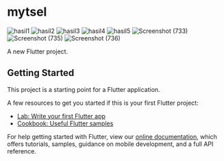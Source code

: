 # mytsel
![hasil1](https://user-images.githubusercontent.com/100394777/156485227-58392979-24fa-430f-9244-3187d0f9f43e.png)
![hasil2](https://user-images.githubusercontent.com/100394777/156485237-2190bccf-0134-485c-9c41-32aa9cfbdb25.png)
![hasil3](https://user-images.githubusercontent.com/100394777/156485245-2112771a-ee0c-4c36-a8b8-3294b724428b.png)
![hasil4](https://user-images.githubusercontent.com/100394777/156485252-06e470ca-7771-478d-b665-838b92e46da5.png)
![hasil5](https://user-images.githubusercontent.com/100394777/156485260-f603585e-8a86-4a2d-bba6-86d911ee8cd3.png)
![Screenshot (733)](https://user-images.githubusercontent.com/100394777/156734332-8071c104-fa49-470e-9aaa-e0672f56d2d7.png)
![Screenshot (735)](https://user-images.githubusercontent.com/100394777/156734344-ba27a6c6-5af6-42b0-93cf-11a0b2fe8b6a.png)
![Screenshot (736)](https://user-images.githubusercontent.com/100394777/156734349-cbcf6adf-9f72-45de-b822-139aae83b2ca.png)


A new Flutter project.

## Getting Started

This project is a starting point for a Flutter application.

A few resources to get you started if this is your first Flutter project:

- [Lab: Write your first Flutter app](https://flutter.dev/docs/get-started/codelab)
- [Cookbook: Useful Flutter samples](https://flutter.dev/docs/cookbook)

For help getting started with Flutter, view our
[online documentation](https://flutter.dev/docs), which offers tutorials,
samples, guidance on mobile development, and a full API reference.
